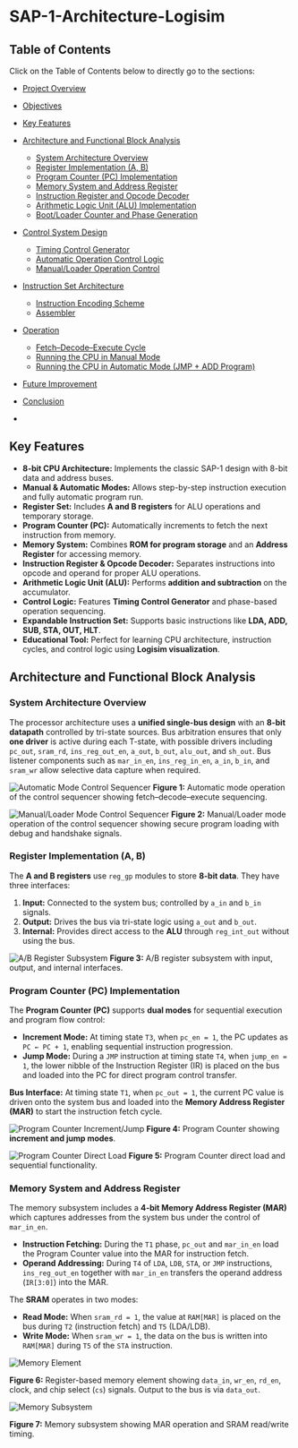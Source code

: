 # SAP-1-Architecture-Logisim
## Table of Contents
Click on the Table of Contents below to directly go to the sections:

- [Project Overview](#project-overview)
- [Objectives](#objectives)
- [Key Features](#key-features)

- [Architecture and Functional Block Analysis](#architecture-and-functional-block-analysis)
  - [System Architecture Overview](#system-architecture-overview)
  - [Register Implementation (A, B)](#register-implementation-a-b)
  - [Program Counter (PC) Implementation](#program-counter-pc-implementation)
  - [Memory System and Address Register](#memory-system-and-address-register)
  - [Instruction Register and Opcode Decoder](#instruction-register-and-opcode-decoder)
  - [Arithmetic Logic Unit (ALU) Implementation](#arithmetic-logic-unit-alu-implementation)
  - [Boot/Loader Counter and Phase Generation](#bootloader-counter-and-phase-generation)

- [Control System Design](#control-system-design)
  - [Timing Control Generator](#timing-control-generator)
  - [Automatic Operation Control Logic](#automatic-operation-control-logic)
  - [Manual/Loader Operation Control](#manualloader-operation-control)

- [Instruction Set Architecture](#instruction-set-architecture)
  - [Instruction Encoding Scheme](#instruction-encoding-scheme)
  - [Assembler](#assembler)

- [Operation](#operation)
  - [Fetch–Decode–Execute Cycle](#fetchdecodeexecute-cycle)
  - [Running the CPU in Manual Mode](#running-the-cpu-in-manual-mode)
  - [Running the CPU in Automatic Mode (JMP + ADD Program)](#running-the-cpu-in-automatic-mode-jmp--add-program)

- [Future Improvement](#future-improvement)
- [Conclusion](#conclusion)

- 

## Key Features

- **8-bit CPU Architecture:** Implements the classic SAP-1 design with 8-bit data and address buses.  
- **Manual & Automatic Modes:** Allows step-by-step instruction execution and fully automatic program run.  
- **Register Set:** Includes **A and B registers** for ALU operations and temporary storage.  
- **Program Counter (PC):** Automatically increments to fetch the next instruction from memory.  
- **Memory System:** Combines **ROM for program storage** and an **Address Register** for accessing memory.  
- **Instruction Register & Opcode Decoder:** Separates instructions into opcode and operand for proper ALU operations.  
- **Arithmetic Logic Unit (ALU):** Performs **addition and subtraction** on the accumulator.  
- **Control Logic:** Features **Timing Control Generator** and phase-based operation sequencing.  
- **Expandable Instruction Set:** Supports basic instructions like **LDA, ADD, SUB, STA, OUT, HLT**.  
- **Educational Tool:** Perfect for learning CPU architecture, instruction cycles, and control logic using **Logisim visualization**.



## Architecture and Functional Block Analysis

### System Architecture Overview
The processor architecture uses a **unified single-bus design** with an **8-bit datapath** controlled by tri-state sources. Bus arbitration ensures that only **one driver** is active during each T-state, with possible drivers including `pc_out`, `sram_rd`, `ins_reg_out_en`, `a_out`, `b_out`, `alu_out`, and `sh_out`. Bus listener components such as `mar_in_en`, `ins_reg_in_en`, `a_in`, `b_in`, and `sram_wr` allow selective data capture when required.

![Automatic Mode Control Sequencer](images/automatic_ckt.png)
**Figure 1:** Automatic mode operation of the control sequencer showing fetch–decode–execute sequencing.  

![Manual/Loader Mode Control Sequencer](images/manual_ckt.png)
**Figure 2:** Manual/Loader mode operation of the control sequencer showing secure program loading with debug and handshake signals.  

### Register Implementation (A, B)

The **A and B registers** use `reg_gp` modules to store **8-bit data**. They have three interfaces:

1. **Input:** Connected to the system bus; controlled by `a_in` and `b_in` signals.  
2. **Output:** Drives the bus via tri-state logic using `a_out` and `b_out`.  
3. **Internal:** Provides direct access to the **ALU** through `reg_int_out` without using the bus.

![A/B Register Subsystem](images/2_ins_reg_.png)
**Figure 3:** A/B register subsystem with input, output, and internal interfaces.  

### Program Counter (PC) Implementation

The **Program Counter (PC)** supports **dual modes** for sequential execution and program flow control:

- **Increment Mode:** At timing state `T3`, when `pc_en = 1`, the PC updates as `PC ← PC + 1`, enabling sequential instruction progression.  
- **Jump Mode:** During a `JMP` instruction at timing state `T4`, when `jump_en = 1`, the lower nibble of the Instruction Register (IR) is placed on the bus and loaded into the PC for direct program control transfer.  

**Bus Interface:** At timing state `T1`, when `pc_out = 1`, the current PC value is driven onto the system bus and loaded into the **Memory Address Register (MAR)** to start the instruction fetch cycle.
 
![Program Counter Increment/Jump](images/pc_a.png)
**Figure 4:** Program Counter showing **increment and jump modes**. 

![Program Counter Direct Load](images/pc_b.png)
**Figure 5:** Program Counter direct load and sequential functionality. 

### Memory System and Address Register

The memory subsystem includes a **4-bit Memory Address Register (MAR)** which captures addresses from the system bus under the control of `mar_in_en`.

- **Instruction Fetching:** During the `T1` phase, `pc_out` and `mar_in_en` load the Program Counter value into the MAR for instruction fetch.  
- **Operand Addressing:** During `T4` of `LDA`, `LDB`, `STA`, or `JMP` instructions, `ins_reg_out_en` together with `mar_in_en` transfers the operand address (`IR[3:0]`) into the MAR.

The **SRAM** operates in two modes:  
- **Read Mode:** When `sram_rd = 1`, the value at `RAM[MAR]` is placed on the bus during `T2` (instruction fetch) and `T5` (LDA/LDB).  
- **Write Mode:** When `sram_wr = 1`, the data on the bus is written into `RAM[MAR]` during `T5` of the `STA` instruction.

![Memory Element](images/fig_5.png)

**Figure 6:** Register-based memory element showing `data_in`, `wr_en`, `rd_en`, clock, and chip select (`cs`) signals. Output to the bus is via `data_out`.  

![Memory Subsystem](images/fig_6.png)

**Figure 7:** Memory subsystem showing MAR operation and SRAM read/write timing.  






